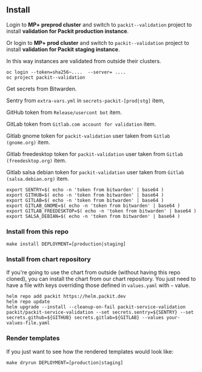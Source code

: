 ## Install

Login to **MP+ preprod cluster** and switch to `packit--validation` project to install **validation for Packit production instance**.

Or login to **MP+ prod cluster** and switch to `packit--validation` project to install **validation for Packit staging instance**.

In this way instances are validated from outside their clusters.

    oc login --token=sha256~....  --server= ....
    oc project packit--validation

Get secrets from Bitwarden.

Sentry from `extra-vars.yml` in `secrets-packit-[prod|stg]` item,

GitHub token from `Release/usercont bot` item.

GitLab token from `Gitlab.com account for validation` item.

Gitlab gnome token for `packit-validation` user taken from `Gitlab (gnome.org)` item.

Gitlab freedesktop token for `packit-validation` user taken from `Gitlab (freedesktop.org)` item.

Gitlab salsa debian token for `packit-validation` user taken from `Gitlab (salsa.debian.org)` item.

    export SENTRY=$( echo -n 'token from bitwarden' | base64 )
    export GITHUB=$( echo -n 'token from bitwarden' | base64 )
    export GITLAB=$( echo -n 'token from bitwarden' | base64 )
    export GITLAB_GNOME=$( echo -n 'token from bitwarden' | base64 )
    export GITLAB_FREEDESKTOP=$( echo -n 'token from bitwarden' | base64 )
    export SALSA_DEBIAN=$( echo -n 'token from bitwarden' | base64 )

### Install from this repo

    make install DEPLOYMENT=[production|staging]

### Install from chart repository

If you're going to use the chart from outside (without having this repo cloned),
you can install the chart from our chart repository. You just need to have a file
with keys overriding those defined in `values.yaml` with `~` value.

    helm repo add packit https://helm.packit.dev
    helm repo update
    helm upgrade --install --cleanup-on-fail packit-service-validation packit/packit-service-validation --set secrets.sentry=${SENTRY} --set secrets.github=${GITHUB} secrets.gitlab=${GITLAB} --values your-values-file.yaml

### Render templates

If you just want to see how the rendered templates would look like:

    make dryrun DEPLOYMENT=[production|staging]

